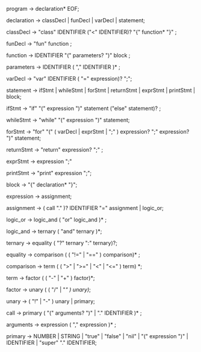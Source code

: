 program -> declaration* EOF;

declaration -> classDecl | funDecl | varDecl | statement;

classDecl -> "class" IDENTIFIER ("<" IDENTIFIER)? "{" function* "}" ;

funDecl -> "fun" function ;

function -> IDENTIFIER "(" parameters? ")" block ;

parameters -> IDENTIFIER ( "," IDENTIFIER )* ;

varDecl -> "var" IDENTIFIER ( "=" expression)? ";";

statement -> ifStmt | whileStmt | forStmt | returnStmt | exprStmt | printStmt | block;

ifStmt -> "if" "(" expression ")" statement
          ("else" statement)? ;

whileStmt -> "while" "(" expression ")" statement;

forStmt -> "for" "(" ( varDecl | exprStmt | ";" ) expression? ";" expression? ")" statement;

returnStmt -> "return" expression? ";" ;

exprStmt -> expression ";"

printStmt -> "print" expression ";";

block -> "{" declaration* "}";

expression -> assignment;

assignment -> ( call "." )? IDENTIFIER "=" assignment | logic_or;

logic_or -> logic_and ( "or" logic_and )* ;

logic_and -> ternary ( "and" ternary )*;

ternary -> equality ( "?" ternary ":" ternary)?;

equality -> comparison ( ( "!=" | "==" ) comparison)* ;

comparison -> term ( ( ">" | ">=" | "<" | "<=" ) term) *;

term -> factor ( ( "-" | "+" ) factor)*;

factor -> unary ( ( "/" | "*" ) unary)*;

unary -> ( "!" | "-" ) unary | primary;

call -> primary ( "(" arguments? ")" | "." IDENTIFIER )* ;

arguments -> expression ( "," expression )* ;

primary -> NUMBER | STRING | "true" | "false" | "nil" | "(" expression ")" | IDENTIFIER | "super" "." IDENTIFIER;
